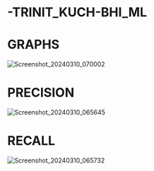 # -TRINIT_KUCH-BHI_ML

# GRAPHS 
![Screenshot_20240310_070002](https://github.com/pratap-nitjsr/-TRINIT_KUCH-BHI_ML/assets/127110382/5c7a35dc-78b0-4e28-8416-bf02c4a28bf8)

# PRECISION
![Screenshot_20240310_065645](https://github.com/pratap-nitjsr/-TRINIT_KUCH-BHI_ML/assets/127110382/5c49aa45-d3fb-44c1-9ced-88aa0e3be445)

# RECALL
![Screenshot_20240310_065732](https://github.com/pratap-nitjsr/-TRINIT_KUCH-BHI_ML/assets/127110382/6144cddc-a090-4062-b236-16112ac182b8)

